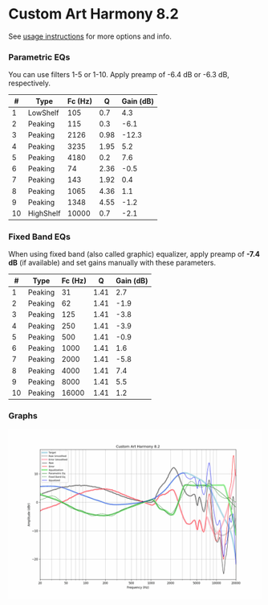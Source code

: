 # Custom Art Harmony 8.2
See [usage instructions](https://github.com/jaakkopasanen/AutoEq#usage) for more options and info.

### Parametric EQs
You can use filters 1-5 or 1-10. Apply preamp of -6.4 dB or -6.3 dB, respectively.

|   # | Type      |   Fc (Hz) |    Q |   Gain (dB) |
|-----|-----------|-----------|------|-------------|
|   1 | LowShelf  |       105 | 0.7  |         4.3 |
|   2 | Peaking   |       115 | 0.3  |        -6.1 |
|   3 | Peaking   |      2126 | 0.98 |       -12.3 |
|   4 | Peaking   |      3235 | 1.95 |         5.2 |
|   5 | Peaking   |      4180 | 0.2  |         7.6 |
|   6 | Peaking   |        74 | 2.36 |        -0.5 |
|   7 | Peaking   |       143 | 1.92 |         0.4 |
|   8 | Peaking   |      1065 | 4.36 |         1.1 |
|   9 | Peaking   |      1348 | 4.55 |        -1.2 |
|  10 | HighShelf |     10000 | 0.7  |        -2.1 |

### Fixed Band EQs
When using fixed band (also called graphic) equalizer, apply preamp of **-7.4 dB** (if available) and set gains manually with these parameters.

|   # | Type    |   Fc (Hz) |    Q |   Gain (dB) |
|-----|---------|-----------|------|-------------|
|   1 | Peaking |        31 | 1.41 |         2.7 |
|   2 | Peaking |        62 | 1.41 |        -1.9 |
|   3 | Peaking |       125 | 1.41 |        -3.8 |
|   4 | Peaking |       250 | 1.41 |        -3.9 |
|   5 | Peaking |       500 | 1.41 |        -0.9 |
|   6 | Peaking |      1000 | 1.41 |         1.6 |
|   7 | Peaking |      2000 | 1.41 |        -5.8 |
|   8 | Peaking |      4000 | 1.41 |         7.4 |
|   9 | Peaking |      8000 | 1.41 |         5.5 |
|  10 | Peaking |     16000 | 1.41 |         1.2 |

### Graphs
![](./Custom%20Art%20Harmony%208.2.png)
